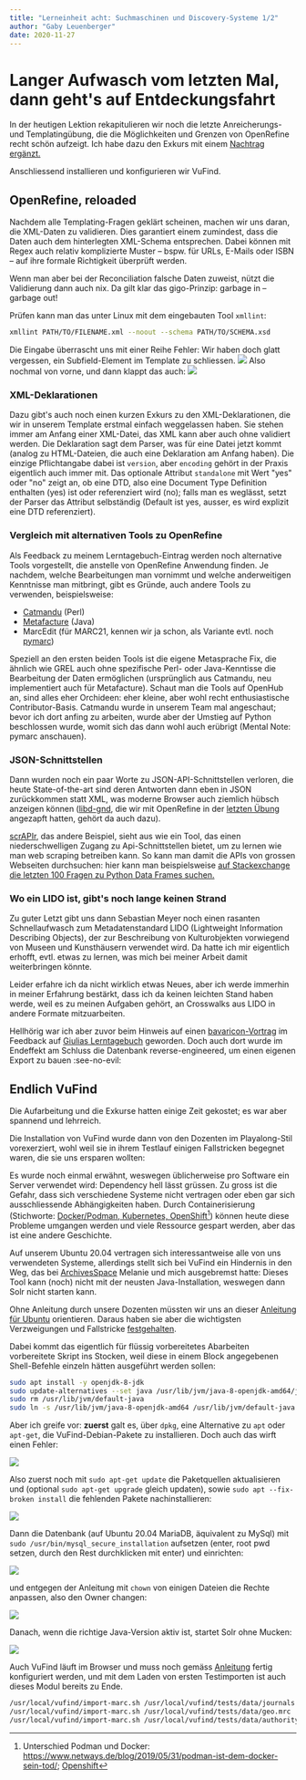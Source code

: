 ```yaml
---
title: "Lerneinheit acht: Suchmaschinen und Discovery-Systeme 1/2"
author: "Gaby Leuenberger"
date: 2020-11-27
---
```

# Langer Aufwasch vom letzten Mal, dann geht's auf Entdeckungsfahrt
In der heutigen Lektion rekapitulieren wir noch die letzte Anreicherungs- und Templatingübung, die die Möglichkeiten und Grenzen von OpenRefine recht schön aufzeigt. Ich habe dazu den Exkurs mit einem [Nachtrag ergänzt.]({{site.baseurl}}/2020-11-25/exkurs#nachtrag)

Anschliessend installieren und konfigurieren wir VuFind.

## OpenRefine, reloaded
Nachdem alle Templating-Fragen geklärt scheinen, machen wir uns daran, die XML-Daten zu validieren. Dies garantiert einem zumindest, dass die Daten auch dem hinterlegten XML-Schema entsprechen. Dabei können mit Regex auch relativ komplizierte Muster &ndash; bspw. für URLs, E-Mails oder ISBN &ndash; auf ihre formale Richtigkeit überprüft werden.

Wenn man aber bei der Reconciliation falsche Daten zuweist, nützt die Validierung dann auch nix. Da gilt klar das gigo-Prinzip: garbage in &ndash; garbage out!

Prüfen kann man das unter Linux mit dem eingebauten Tool `xmllint`:
```bash
xmllint PATH/TO/FILENAME.xml --noout --schema PATH/TO/SCHEMA.xsd
```
Die Eingabe überrascht uns mit einer Reihe Fehler: Wir haben doch glatt vergessen, ein Subfield-Element im Template zu schliessen.
![]({{site.baseurl}}/assets/VuFind/xmllint_error.png)
Also nochmal von vorne, und dann klappt das auch:
![]({{site.baseurl}}/assets/VuFind/xmllint.png)

### XML-Deklarationen
Dazu gibt's auch noch einen kurzen Exkurs zu den XML-Deklarationen, die wir in unserem Template erstmal einfach weggelassen haben. Sie stehen immer am Anfang einer XML-Datei, das XML kann aber auch ohne validiert werden.
Die Deklaration sagt dem Parser, was für eine Datei jetzt kommt (analog zu HTML-Dateien, die auch eine Deklaration am Anfang haben). Die einzige Pflichtangabe dabei ist `version`, aber `encoding` gehört in der Praxis eigentlich auch immer mit. Das optionale Attribut `standalone` mit Wert "yes" oder "no" zeigt an, ob eine DTD, also eine Document Type Definition enthalten (yes) ist oder referenziert wird (no); falls man es weglässt, setzt der Parser das Attribut selbständig (Default ist yes, ausser, es wird explizit eine DTD referenziert).

### Vergleich mit alternativen Tools zu OpenRefine
Als Feedback zu meinem Lerntagebuch-Eintrag werden noch alternative Tools vorgestellt, die anstelle von OpenRefine Anwendung finden. Je nachdem, welche Bearbeitungen man vornimmt und welche anderweitigen Kenntnisse man mitbringt, gibt es Gründe, auch andere Tools zu verwenden, beispielsweise:
- [Catmandu](https://librecat.org/) (Perl)
- [Metafacture](https://github.com/metafacture/metafacture-core) (Java)
- MarcEdit (für MARC21, kennen wir ja schon, als Variante evtl. noch [pymarc](https://pymarc.readthedocs.io/))

Speziell an den ersten beiden Tools ist die eigene Metasprache Fix, die ähnlich wie GREL auch ohne spezifische Perl- oder Java-Kenntisse die Bearbeitung der Daten ermöglichen (ursprünglich aus Catmandu, neu implementiert auch für Metafacture). Schaut man die Tools auf OpenHub an, sind alles eher Orchideen: eher kleine, aber wohl recht enthusiastische Contributor-Basis. Catmandu wurde in unserem Team mal angeschaut; bevor ich dort anfing zu arbeiten, wurde aber der Umstieg auf Python beschlossen wurde, womit sich das dann wohl auch erübrigt (Mental Note: pymarc anschauen).

### JSON-Schnittstellen
Dann wurden noch ein paar Worte zu JSON-API-Schnittstellen verloren, die heute State-of-the-art sind deren Antworten dann eben in JSON zurückkommen statt XML, was moderne Browser auch ziemlich hübsch anzeigen können ([libd-gnd](https://lobid.org/gnd/api), die wir mit OpenRefine in der [letzten Übung]({{site.baseurl}}/2020-11-25/exkurs) angezapft hatten, gehört da auch dazu).

[scrAPIr](https://scrapir.org/), das andere Beispiel, sieht aus wie ein Tool, das einen niederschwelligen Zugang zu Api-Schnittstellen bietet, um zu lernen wie man web scraping betreiben kann. So kann man damit die APIs von grossen Webseiten durchsuchen: hier kann man beispielsweise [auf Stackexchange die letzten 100 Fragen zu Python Data Frames suchen.](https://scrapir.org/data-management?api=Stack_Overflow_Search)

### Wo ein LIDO ist, gibt's noch lange keinen Strand
Zu guter Letzt gibt uns dann Sebastian Meyer noch einen rasanten Schnellaufwasch zum Metadatenstandard LIDO (Lightweight Information Describing Objects), der zur Beschreibung von Kulturobjekten vorwiegend von Museen und Kunsthäusern verwendet wird. Da hatte ich mir eigentlich erhofft, evtl. etwas zu lernen, was mich bei meiner Arbeit damit weiterbringen könnte.

Leider erfahre ich da nicht wirklich etwas Neues, aber ich werde immerhin in meiner Erfahrung bestärkt, dass ich da keinen leichten Stand haben werde, weil es zu meinen Aufgaben gehört, an Crosswalks aus LIDO in andere Formate mitzuarbeiten.

Hellhörig war ich aber zuvor beim Hinweis auf einen [bavaricon-Vortrag](https://www.edvtage.de/magic/show_image.php?id=310350&download=1) im Feedback auf [Giulias Lerntagebuch](https://damicogiulia.github.io/BAIN-Blog/2020/11/25/tag7.html) geworden. Doch auch dort wurde im Endeffekt am Schluss die Datenbank reverse-engineered, um einen eigenen Export zu bauen :see-no-evil:

## Endlich VuFind
Die Aufarbeitung und die Exkurse hatten einige Zeit gekostet; es war aber spannend und lehrreich.

Die Installation von VuFind wurde dann von den Dozenten im Playalong-Stil vorexerziert, wohl weil sie in ihrem Testlauf einigen Fallstricken begegnet waren, die sie uns ersparen wollten:

Es wurde noch einmal erwähnt, weswegen üblicherweise pro Software ein Server verwendet wird: Dependency hell lässt grüssen. Zu gross ist die Gefahr, dass sich verschiedene Systeme nicht vertragen oder eben gar sich ausschliessende Abhängigkeiten haben. Durch Containerisierung (Stichworte: [Docker/Podman, Kubernetes, OpenShift](https://opensource.com/article/18/8/sysadmins-guide-containers)[^1]) können heute diese Probleme umgangen werden und viele Ressource gespart werden, aber das ist eine andere Geschichte.

[^1]: Unterschied Podman und Docker: https://www.netways.de/blog/2019/05/31/podman-ist-dem-docker-sein-tod/; [Openshift](https://de.wikipedia.org/wiki/OpenShift)

Auf unserem Ubuntu 20.04 vertragen sich interessantweise alle von uns verwendeten Systeme, allerdings stellt sich bei VuFind ein Hindernis in den Weg, das bei [ArchivesSpace]({{site.baseurl}}/2020-10-09/archivsysteme) Melanie und mich ausgebremst hatte: Dieses Tool kann (noch) nicht mit der neusten Java-Installation, weswegen dann Solr nicht starten kann.

Ohne Anleitung durch unsere Dozenten müssten wir uns an dieser [Anleitung für Ubuntu]( https://vufind.org/wiki/installation:ubuntu) orientieren. Daraus haben sie aber die wichtigsten Verzweigungen und Fallstricke [festgehalten](https://pad.gwdg.de/ywogyRNTQ_CTg9PvrQywsQ?both#Installation-und-Konfiguration-von-VuFind).

Dabei kommt das eigentlich für flüssig vorbereitetes Abarbeiten vorbereitete Skript ins Stocken, weil diese in einem Block angegebenen Shell-Befehle einzeln hätten ausgeführt werden sollen:
```bash
sudo apt install -y openjdk-8-jdk
sudo update-alternatives --set java /usr/lib/jvm/java-8-openjdk-amd64/jre/bin/java
sudo rm /usr/lib/jvm/default-java
sudo ln -s /usr/lib/jvm/java-8-openjdk-amd64 /usr/lib/jvm/default-java
```

Aber ich greife vor: **zuerst** galt es, über `dpkg`, eine Alternative zu `apt` oder `apt-get`, die VuFind-Debian-Pakete zu installieren. Doch auch das wirft einen Fehler:

![]({{site.baseurl}}/assets/VuFind/vufind_install.png)

Also zuerst noch mit `sudo apt-get update` die Paketquellen aktualisieren und (optional `sudo apt-get upgrade` gleich updaten), sowie `sudo apt --fix-broken install` die fehlenden Pakete nachinstallieren:

![]({{site.baseurl}}/assets/VuFind/fixbrokeninstall.png)

Dann die Datenbank (auf Ubuntu 20.04 MariaDB, äquivalent zu MySql) mit `sudo /usr/bin/mysql_secure_installation` aufsetzen (enter, root pwd setzen, durch den Rest durchklicken mit enter) und einrichten:

![]({{site.baseurl}}/assets/VuFind/mysqul-setup.png)

und entgegen der Anleitung mit `chown` von einigen Dateien die Rechte anpassen, also den Owner changen:

![]({{site.baseurl}}/assets/VuFind/changeowner.png)

Danach, wenn die richtige Java-Version aktiv ist, startet Solr ohne Mucken:

![]({{site.baseurl}}/assets/VuFind/solr.png)

Auch VuFind läuft im Browser und muss noch gemäss [Anleitung](https://pad.gwdg.de/ywogyRNTQ_CTg9PvrQywsQ?both#Configuring-and-starting-VuFind--Auto-Configuration) fertig konfiguriert werden, und mit dem Laden von ersten Testimporten ist auch dieses Modul bereits zu Ende.

```bash
/usr/local/vufind/import-marc.sh /usr/local/vufind/tests/data/journals.mrc
/usr/local/vufind/import-marc.sh /usr/local/vufind/tests/data/geo.mrc
/usr/local/vufind/import-marc.sh /usr/local/vufind/tests/data/authoritybibs.mrc
```
